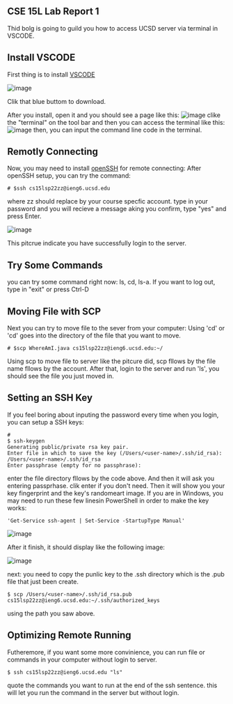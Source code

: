 ## CSE 15L Lab Report 1

Thid bolg is going to guild you how to access UCSD server via terminal in VSCODE.
## Install VSCODE
First thing is to install [VSCODE](https://code.visualstudio.com/)

![image](https://user-images.githubusercontent.com/46364362/163670057-cb43cd9c-d660-42c7-9e3a-fa63c6ec4b87.png)


Clik that blue buttom to download.

After you install, open it and you should see a page like this:
![image](https://user-images.githubusercontent.com/46364362/149471159-d59ad599-57b9-4963-8aab-ab5d46ccb578.png)
clike the "terminal" on the tool bar and then you can access the terminal like this:
![image](https://user-images.githubusercontent.com/46364362/149471279-3dea224c-896c-48c9-88e3-2c4e8b4147c3.png)
then, you can input the command line code in the terminal.

## Remotly Connecting
Now, you may need to install [openSSH](https://docs.microsoft.com/en-us/windows-server/administration/openssh/openssh_install_firstuse) for remote connecting: 
After openSSH setup, you can try the command:
```
# $ssh cs15lsp22zz@ieng6.ucsd.edu
```

where zz should replace by your course specfic account.
type in your password and you will recieve a message aking you confirm, type "yes" and press Enter.

![image](https://user-images.githubusercontent.com/46364362/149473631-08610ae9-bf3e-4fde-94d5-60c4dac232d1.png)

This pitcrue indicate you have successfully login to the server.

## Try Some Commands
you can try some command right now: ls, cd, ls-a. If you want to log out, type in "exit" or press Ctrl-D

## Moving File with SCP
Next you can try to move file to the sever from your computer:
Using 'cd' or 'cd' goes into the directory of the file that you want to move.

```
# $scp WhereAmI.java cs15lsp22zz@ieng6.ucsd.edu:~/
```

Using scp to move file to server like the pitcure did, scp fllows by the file name fllows by the account.
After that, login to the server and run 'ls', you should see the file you just moved in.

## Setting an SSH Key
If you feel boring about inputing the password every time when you login, you can setup a SSH keys:

```
#
$ ssh-keygen
Generating public/private rsa key pair.
Enter file in which to save the key (/Users/<user-name>/.ssh/id_rsa): /Users/<user-name>/.ssh/id_rsa
Enter passphrase (empty for no passphrase): 
```

enter the file directory fllows by the code above. And then it will ask you entering passprhase.
clik enter if you don't need.
Then it will show you your key fingerprint and the key's randomeart image.
If you are in Windows, you may need to run these few linesin PowerShell in order to make the key works:

```
'Get-Service ssh-agent | Set-Service -StartupType Manual'
```

![image](https://user-images.githubusercontent.com/46364362/163669642-b6c10fa9-ebc8-47a6-88a2-384ddb57124a.png)

After it finish, it should display like the following image:

![image](https://user-images.githubusercontent.com/46364362/163670209-d25fe1b5-4592-4110-843e-f476f9a86baf.png)



next:
you need to copy the punlic key to the .ssh directory which is the .pub file that just been create.

```
$ scp /Users/<user-name>/.ssh/id_rsa.pub cs15lsp22zz@ieng6.ucsd.edu:~/.ssh/authorized_keys
```

using the path you saw above.

## Optimizing Remote Running

Futheremore, if you want some more convinience, you can run file or commands in your computer without login to server.

```
$ ssh cs15lsp22zz@ieng6.ucsd.edu "ls"
```

quote the commands you want to run at the end of the ssh sentence. this will let you run the command in the server but without login.

